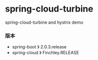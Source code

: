 # spring-cloud-turbine
spring-cloud-turbine and hystrix demo

### 版本
- spring-boot 》 2.0.3.release
- spring-cloud 》 Finchley.RELEASE
